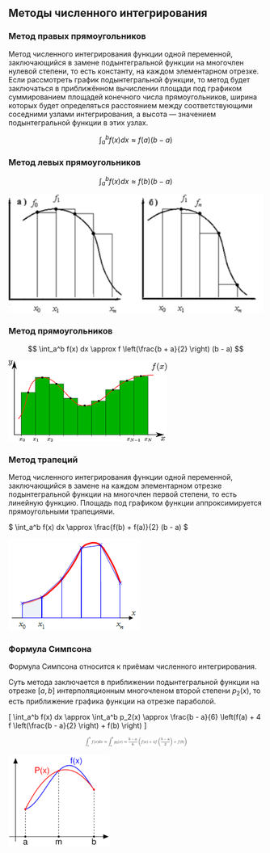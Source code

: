 ## Методы численного интегрирования

### Метод правых прямоугольников

Метод численного интегрирования функции одной переменной, заключающийся в замене подынтегральной функции на многочлен нулевой степени, то есть константу, на каждом элементарном отрезке. Если рассмотреть график подынтегральной функции, то метод будет заключаться в приближённом вычислении площади под графиком суммированием площадей конечного числа прямоугольников, ширина которых будет определяться расстоянием между соответствующими соседними узлами интегрирования, а высота — значением подынтегральной функции в этих узлах.

$$ \int_a^b f(x) dx \approx f(a) (b - a) $$

### Метод левых прямоугольников

$$ \int_a^b f(x) dx \approx f(b) (b - a) $$

![Left and Right rectangular method](https://github.com/pavel-collab/Numerical-Integration/blob/main/images/LRrec.png)

### Метод прямоугольников

$$ \int_a^b f(x) dx \approx f \left(\frac{b + a}{2} \right) (b - a) $$

![Rectangular method](https://github.com/pavel-collab/Numerical-Integration/blob/main/images/rec.png)

### Метод трапеций 
Метод численного интегрирования функции одной переменной, заключающийся в замене на каждом элементарном отрезке подынтегральной функции на многочлен первой степени, то есть линейную функцию. Площадь под графиком функции аппроксимируется прямоугольными трапециями. 

$ \int_a^b f(x) dx \approx \frac{f(b) + f(a)}{2} (b - a) $

![Trapez method](https://github.com/pavel-collab/Numerical-Integration/blob/main/images/Trapes.png)

### Формула Симпсона
Формула Симпсона относится к приёмам численного интегрирования.

Суть метода заключается в приближении подынтегральной функции на отрезке $[a, b]$ интерполяционным многочленом второй степени $p_2(x)$, то есть приближение графика функции на отрезке параболой.

\[ \int_a^b f(x) dx \approx \int_a^b p_2(x) \approx \frac{b - a}{6} \left(f(a) + 4 f \left(\frac{b - a}{2} \right) + f(b) \right) \]

<p align="center">
    <img src="https://github.com/pavel-collab/Numerical-Integration/blob/main/images/render.png" width="200"/>
</p>

<img src="https://github.com/pavel-collab/Numerical-Integration/blob/main/images/Sympson.png" alt="Sympson method" width="200"/>
<!-- ![Sympson method](https://github.com/pavel-collab/Numerical-Integration/blob/main/images/Sympson.png) -->
